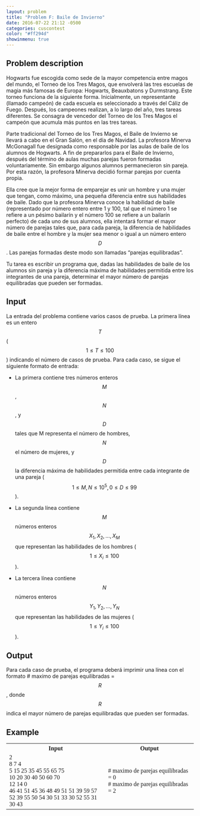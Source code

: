 ```yaml
---
layout: problem
title: "Problem F: Baile de Invierno"
date: 2016-07-22 21:12 -0500
categories: cuscontest
color: "#ff294d"
showinmenu: true
---
```


## Problem description

Hogwarts fue escogida como sede de la mayor competencia entre magos del mundo, el Torneo de los Tres Magos, que envolverá las tres escuelas de magia más famosas de Europa: Hogwarts, Beauxbatons y Durmstrang. Este torneo funciona de la siguiente forma. Inicialmente, un representante (llamado campeón) de cada escuela es seleccionado a través del Cáliz de Fuego. Después, los campeones realizan, a lo largo del año, tres tareas diferentes. Se consagra de vencedor del Torneo de los Tres Magos el campeón  que acumula más puntos en las tres tareas.

Parte tradicional del Torneo de los Tres Magos, el Baile de Invierno se llevará a cabo en el Gran Salón, en el día de Navidad. La profesora Minerva McGonagall fue designada como responsable por las aulas de baile de los alumnos de Hogwarts. A fin de prepararlos para el Baile de Invierno, después del término de aulas muchas parejas fueron formadas voluntariamente. Sin embargo algunos alumnos permanecieron sin pareja. Por esta razón, la profesora Minerva decidió formar parejas por cuenta propia.

Ella cree que la mejor forma de emparejar es unir un hombre y una mujer que tengan, como máximo, una pequeña diferencia entre sus habilidades de baile. Dado que la profesora Minerva conoce la habilidad de baile (representado por número entero entre 1 y 100, tal que el número 1 se refiere a un pésimo bailarín y el número 100 se refiere a un bailarín perfecto) de cada uno de sus alumnos, ella intentará formar el mayor número de parejas tales que, para cada pareja, la diferencia de habilidades de baile entre el hombre y la mujer sea menor o igual a un número entero $$D$$. Las parejas formadas deste modo son llamadas “parejas equilibradas”.

Tu tarea es escribir un programa que, dadas las habilidades de baile de los alumnos sin pareja y la diferencia máxima de habilidades permitida entre los integrantes de una pareja, determinar el mayor número de parejas equilibradas que pueden ser formadas.

## Input

La entrada del problema contiene varios casos de prueba. La primera línea es un entero $$T$$ ($$1\leq T \leq 100$$) indicando el número de casos de prueba. Para cada caso, se sigue el siguiente formato de entrada:

  * La primera contiene tres números enteros $$M$$, $$N$$, y $$D$$ tales que M representa el número de hombres, $$N$$ el número de mujeres, y $$D$$ la diferencia máxima de habilidades permitida entre cada integrante de una pareja ($$1 \leq M, N \leq 10^5, 0 \leq D \leq 99$$).

  * La segunda línea contiene $$M$$ números enteros $$X_1, X_2, \dots, X_M$$ que representan las habilidades de los hombres ($$1 \leq X_i \leq 100$$).

  * La tercera línea contiene $$N$$ números enteros $$Y_1, Y_2, \dots, Y_N$$ que representan las habilidades de las mujeres ($$1 \leq Y_i \leq 100$$).

## Output

Para cada caso de prueba, el programa deberá imprimir una línea con el formato <span class="texttt"># maximo de parejas equilibradas = $$R$$ </span>, donde $$R$$ indica el mayor número de parejas equilibradas que pueden ser formadas.

## Example

<div class="panel panel-default">
  <table class="table" style="font-family:'Lucida Console',monoscape;">
    <tr>
      <th> Input </th>
      <th> Output </th>
    </tr>
    <tr>
      <td>
        2<br>
        8 7 4<br>
        5 15 25 35 45 55 65 75<br>
        10 20 30 40 50 60 70<br>
        12 14 0<br>
        46 41 51 45 36 48 49 51 51 39 59 57<br>
        52 39 55 50 54 30 51 33 30 52 55 31 30 43<br>
      </td>
      <td> 
        # maximo de parejas equilibradas = 0<br>
        # maximo de parejas equilibradas = 2<br>
      </td>
    </tr>
  </table>
</div>
